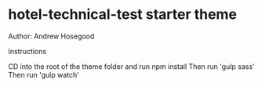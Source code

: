 # hotel-technical-test starter theme

Author: Andrew Hosegood

Instructions

CD into the root of the theme folder and run npm install
Then run 'gulp sass'
Then run 'gulp watch'
